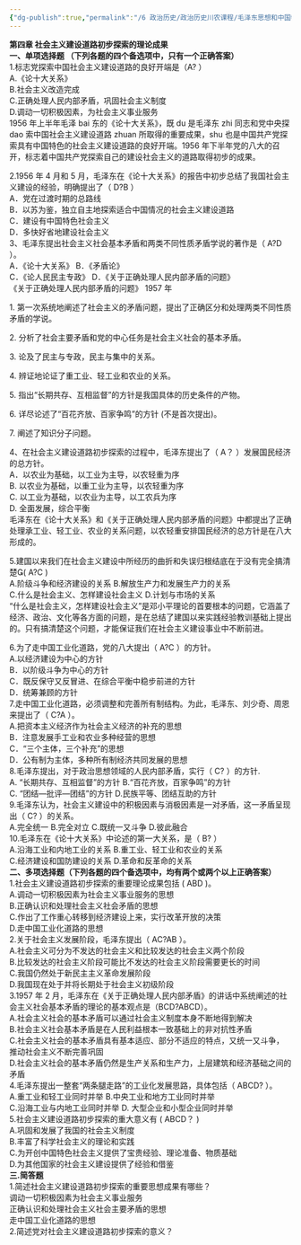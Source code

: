 ```yaml
---
{"dg-publish":true,"permalink":"/6 政治历史/政治历史川农课程/毛泽东思想和中国特色社会主义理论体系概论/第四章复习题 社会主义建设道路初步探索的理论成果/","title":"第四章复习题 社会主义建设道路初步探索的理论成果"}
---
```



**第四章 社会主义建设道路初步探索的理论成果**  
**一、单项选择题 （下列各题的四个备选项中，只有一个正确答案）**  
1.标志党探索中国社会主义建设道路的良好开端是（A? ）  
A.《论十大关系》  
B.社会主义改造完成  
C.正确处理人民内部矛盾，巩固社会主义制度  
D.调动一切积极因素，为社会主义事业服务  
1956 年上半年毛泽 bai 东的《论十大关系》，既 du 是毛泽东 zhi 同志和党中央探 dao 索中国社会主义建设道路 zhuan 所取得的重要成果，shu 也是中国共产党探索具有中国特色的社会主义建设道路的良好开端。1956 年下半年党的八大的召开，标志着中国共产党探索自己的建设社会主义的道路取得初步的成果。

2.1956 年 4 月和 5 月，毛泽东在《论十大关系》的报告中初步总结了我国社会主义建设的经验，明确提出了（ D?B ）  
A．党在过渡时期的总路线  
B．以苏为鉴，独立自主地探索适合中国情况的社会主义建设道路  
C．建设有中国特色社会主义  
D．多快好省地建设社会主义  
3、毛泽东提出社会主义社会基本矛盾和两类不同性质矛盾学说的著作是（ A?D ）。  
A．《论十大关系》 B．《矛盾论》  
C．《论人民民主专政》 D．《关于正确处理人民内部矛盾的问题》  
《关于正确处理人民内部矛盾的问题》 1957 年

1\. 第一次系统地阐述了社会主义的矛盾问题，提出了正确区分和处理两类不同性质矛盾的学说。

2\. 分析了社会主要矛盾和党的中心任务是社会主义社会的基本矛盾。

3\. 论及了民主与专政，民主与集中的关系。

4\. 辨证地论证了重工业、轻工业和农业的关系。

5\. 指出“长期共存、互相监督”的方针是我国具体的历史条件的产物。

6\. 详尽论述了“百花齐放、百家争鸣”的方针 (不是首次提出)。

7\. 阐述了知识分子问题。

4、在社会主义建设道路初步探索的过程中，毛泽东提出了（ A？ ）发展国民经济的总方针。  
A．以农业为基础，以工业为主导，以农轻重为序  
B. 以农业为基础，以重工业为主导，以农轻重为序  
C. 以工业为基础，以农业为主导，以工农兵为序  
D. 全面发展，综合平衡  
毛泽东在《论十大关系》和《关于正确处理人民内部矛盾的问题》中都提出了正确处理承工业、轻工业、农业的关系问题，以农轻重安排国民经济的总方针是在八大形成的。

5.建国以来我们在社会主义建设中所经历的曲折和失误归根结底在于没有完全搞清楚( A?C )  
A.阶级斗争和经济建设的关系 B.解放生产力和发展生产力的关系  
C.什么是社会主义、怎样建设社会主义 D.计划与市场的关系  
“什么是社会主义，怎样建设社会主义”是邓小平理论的首要根本的问题，它涵盖了经济、政治、文化等各方面的问题，是在总结了建国以来实践经验教训基础上提出的。只有搞清楚这个问题，才能保证我们在社会主义建设事业中不断前进。

6.为了走中国工业化道路，党的八大提出（ A?C ）的方针。  
A.以经济建设为中心的方针  
B．以阶级斗争为中心的方针  
C．既反保守又反冒进、在综合平衡中稳步前进的方针  
D．统筹兼顾的方针  
7.走中国工业化道路，必须调整和完善所有制结构。为此，毛泽东、刘少奇、周恩来提出了（ C?A ）。  
A.把资本主义经济作为社会主义经济的补充的思想  
B．注意发展手工业和农业多种经营的思想  
C．“三个主体，三个补充”的思想  
D．公有制为主体，多种所有制经济共同发展的思想  
8.毛泽东提出，对于政治思想领域的人民内部矛盾，实行（ C? ）的方针.  
A. “长期共存、互相监督”的方针 B.“百花齐放，百家争鸣”的方针  
C. “团结—批评—团结”的方针 D.民族平等、团结互助的方针  
9.毛泽东认为，社会主义建设中的积极因素与消极因素是一对矛盾，这一矛盾呈现出（ C? ）的关系。  
A.完全统一 B.完全对立 C.既统一又斗争 D.彼此融合  
10.毛泽东在《论十大关系》中论述的第一大关系，是（ B? ）  
A.沿海工业和内地工业的关系 B.重工业、轻工业和农业的关系  
C.经济建设和国防建设的关系 D.革命和反革命的关系  
**二、多项选择题（下列各题的四个备选项中，均有两个或两个以上正确答案）**  
1.社会主义建设道路初步探索的重要理论成果包括 ( ABD )。  
A.调动一切积极因素为社会主义事业服务的思想  
B.正确认识和处理社会主义社会矛盾的思想  
C.作出了工作重心转移到经济建设上来，实行改革开放的决策  
D.走中国工业化道路的思想  
2.关于社会主义发展阶段，毛泽东提出（ AC?AB ）。  
A.社会主义可分为不发达的社会主义和比较发达的社会主义两个阶段  
B.比较发达的社会主义阶段可能比不发达的社会主义阶段需要更长的时间  
C.我国仍然处于新民主主义革命发展阶段  
D.我国现在处于并将长期处于社会主义初级阶段  
3.1957 年 2 月，毛泽东在《关于正确处理人民内部矛盾》的讲话中系统阐述的社会主义社会基本矛盾的理论的基本观点是（BCD?ABCD）。  
A.社会主义社会的基本矛盾可以通过社会主义制度本身不断地得到解决  
B.社会主义社会基本矛盾是在人民利益根本一致基础上的非对抗性矛盾  
C.社会主义社会的基本矛盾具有基本适应、部分不适应的特点，又统一又斗争，推动社会主义不断完善巩固  
D.社会主义社会的基本矛盾仍然是生产关系和生产力，上层建筑和经济基础之间的矛盾  
4.毛泽东提出一整套“两条腿走路”的工业化发展思路，具体包括（ ABCD? ）。  
A.重工业和轻工业同时并举 B.中央工业和地方工业同时并举  
C.沿海工业与内地工业同时并举 D. 大型企业和小型企业同时并举  
5.社会主义建设道路初步探索的重大意义有 ( ABCD？ )  
A.巩固和发展了我国的社会主义制度  
B.丰富了科学社会主义的理论和实践  
C.为开创中国特色社会主义提供了宝贵经验、理论准备、物质基础  
D.为其他国家的社会主义建设提供了经验和借鉴  
**三.简答题**  
1.简述社会主义建设道路初步探索的重要思想成果有哪些？  
调动一切积极因素为社会主义事业服务  
正确认识和处理社会主义社会主要矛盾的思想  
走中国工业化道路的思想  
2.简述党对社会主义建设道路初步探索的意义？